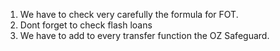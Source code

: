 1. We have to check very carefully the formula for FOT.
2. Dont forget to check flash loans
3. We have to add to every transfer function the OZ Safeguard.
